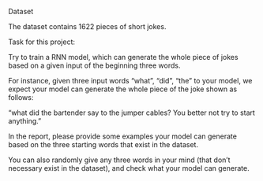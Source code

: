Dataset

The dataset contains 1622 pieces of short jokes. 

Task for this project:

Try to train a RNN model, which can generate the whole piece of jokes based on a given input of the beginning three words.

For instance, given three input words “what”, “did”, “the” to your model, we expect your model can generate the whole piece of the joke shown as follows:

“what did the bartender say to the jumper cables? You better not try to start anything.”

In the report, please provide some examples your model can generate based on the three starting words that exist in the dataset.

You can also randomly give any three words in your mind (that don’t necessary exist in the dataset), and check what your model can generate.

